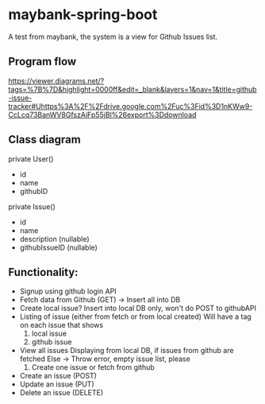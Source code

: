 # maybank-spring-boot
A test from maybank, the system is a view for Github Issues list.

## Program flow
https://viewer.diagrams.net/?tags=%7B%7D&highlight=0000ff&edit=_blank&layers=1&nav=1&title=github-issue-tracker#Uhttps%3A%2F%2Fdrive.google.com%2Fuc%3Fid%3D1nKWw9-CcLcq73BanWV8GfszAiFp55jBl%26export%3Ddownload

## Class diagram
private User()
- id
- name
- githubID

private Issue()
- id
- name 
- description (nullable)
- githubIssueID (nullable)

## Functionality:
- Signup using github login API 
- Fetch data from Github (GET) -> Insert all into DB
- Create local issue? 
Insert into local DB only, won't do POST to githubAPI
- Listing of issue (either from fetch or from local created)
Will have a tag on each issue that shows
  1. local issue
  2. github issue
- View all issues 
Displaying from local DB, if issues from github are fetched
Else -> Throw error, empty issue list, please
  1. Create one issue or fetch from github
- Create an issue (POST)
- Update an issue (PUT)
- Delete an issue (DELETE)
